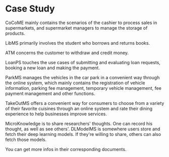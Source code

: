 # Case Study

CoCoME mainly contains the scenarios of the cashier to process sales in supermarkets, and supermarket managers to manage the storage of products.

LibMS primarily involves the student who borrows and returns books. 

ATM concerns the customer to withdraw and credit money. 

LoanPS touches the use cases of submitting and evaluating loan requests, booking a new loan and making the payment. 

ParkMS manages the vehicles in the car park in a convenient way through the online system, which mainly contains the registration of vehicle information, parking fee management, temporary vehicle management, fee payment management and other functions.

TakeOutMS offers a convenient way for consumers to choose from a variety of their favorite cuisines through an online system and rate their dining experience to help businesses improve services. 

MicroKnowledge is to share researchers' thoughts. One can record his thought, as well as see others'.
DLModelMS is somewhere users store and fetch their deep learning models. If they're willing to share, others can also fetch those models.

You can get more infos in their corresponding documents.